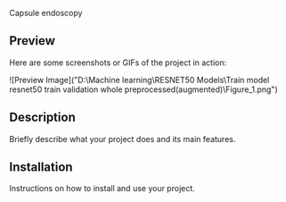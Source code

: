 Capsule endoscopy 

## Preview
Here are some screenshots or GIFs of the project in action:

![Preview Image]("D:\Machine learning\RESNET50 Models\Train model resnet50 train validation whole preprocessed(augmented)\Figure_1.png")


## Description
Briefly describe what your project does and its main features.

## Installation
Instructions on how to install and use your project.
